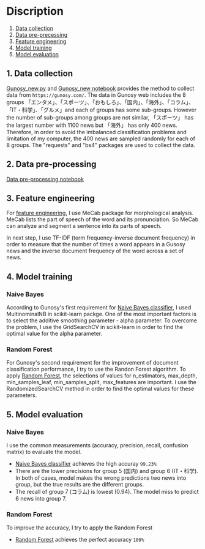 # Discription 

1. [Data collection](#1-data-collection)
2. [Data pre-precessing](#2-data-pre-processing)
3. [Feature engineering](#3-feature-engineering)
4. [Model training](#4-model-traing)
5. [Model evaluation](#5-model-evaluation)

## 1. Data collection 

[Gunosy_new.py](https://github.com/tungtokyo1108/Gunosy-Data_Analysis/blob/master/research/Gunosy_new.py) and [Gunosy_new notebook](https://github.com/tungtokyo1108/Gunosy-Data_Analysis/blob/master/research/Gunosy_new.ipynb) provides the method to collect data from `https://gunosy.com/`. The data in Gunosy web includes the 8 groups 「エンタメ」、「スポーツ」、「おもしろ」、「国内」、「海外」、「コラム」、「IT・科学」、「グルメ」and each of groups has some sub-groups. However the number of sub-groups among groups are not similar, 「スポーツ」 has the largest number with 1100 news but 「海外」 has only 400 news. Therefore, in order to avoid the imbalanced classification problems and limitation of my computer, the 400 news are sampled randomly for each of 8 groups. The "requests" and "bs4" packages are used to collect the data.  

## 2. Data pre-processing 

[Data pre-processing notebook](https://github.com/tungtokyo1108/Gunosy-Data_Analysis/blob/master/research/Gunosy_EDA.ipynb) 

## 3. Feature engineering 

For [feature engineering](https://github.com/tungtokyo1108/Gunosy-Data_Analysis/blob/master/research/Gunosy_classifier.ipynb), I use MeCab package for morphological analysis. MeCab lists the part of speech of the word and its pronunciation. So MeCab can analyze and segment a sentence into its parts of speech. 

In next step, I use TF-IDF (term frequency-inverse document frequency) in order to measure that the number of times a word appears in a Gusosy news and the inverse document frequency of the word across a set of news. 

## 4. Model training 

### Naive Bayes 

According to Gunosy's first requirement for [Naive Bayes classifier](https://github.com/tungtokyo1108/Gunosy-Data_Analysis/blob/master/research/Gunosy_classifier.ipynb), I used MultinominalNB in scikit-learn packge. One of the most important factors is to select the additive smoothing parameter - alpha parameter. To overcome the problem, I use the GridSearchCV in scikit-learn in order to find the optimal value for the alpha parameter. 

### Random Forest 

For Gunosy's second requirement for the improvement of document classification performance, I try to use the Randon Forest algorithm. To apply [Random Forest](https://github.com/tungtokyo1108/Gunosy-Data_Analysis/blob/master/research/Gunosy_classifier_RF.ipynb), the selections of values for n_estimators, max_depth, min_samples_leaf, min_samples_split, max_features are important. I use the RandomizedSearchCV method in order to find the optimal values for these parameters. 

## 5. Model evaluation

### Naive Bayes

I use the common measurements (accuracy, precision, recall, confusion matrix) to evaluate the model. 
- [Naive Bayes classifier](https://github.com/tungtokyo1108/Gunosy-Data_Analysis/blob/master/research/Gunosy_classifier.ipynb) achieves the high accuray `99.23%`
- There are the lower precisions for group 5 (国内) and group 6 (IT・科学). In both of cases, model makes the wrong predictions two news into group, but the true results are the different groups. 
- The recall of group 7 (コラム) is lowest (0.94). The model miss to predict 6 news into group 7. 

### Random Forest

To improve the accuracy, I try to apply the Random Forest
- [Random Forest](https://github.com/tungtokyo1108/Gunosy-Data_Analysis/blob/master/research/Gunosy_classifier_RF.ipynb) achieves the perfect accuracy `100%`